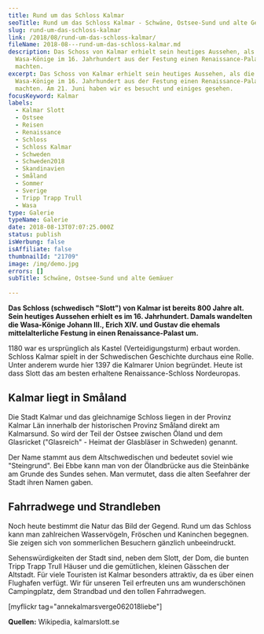 ```yaml
---
title: Rund um das Schloss Kalmar
seoTitle: Rund um das Schloss Kalmar - Schwäne, Ostsee-Sund und alte Gemäuer
slug: rund-um-das-schloss-kalmar
link: /2018/08/rund-um-das-schloss-kalmar/
fileName: 2018-08---rund-um-das-schloss-kalmar.md
description: Das Schoss von Kalmar erhielt sein heutiges Aussehen, als die
  Wasa-Könige im 16. Jahrhundert aus der Festung einen Renaissance-Palast
  machten.
excerpt: Das Schoss von Kalmar erhielt sein heutiges Aussehen, als die
  Wasa-Könige im 16. Jahrhundert aus der Festung einen Renaissance-Palast
  machten. Am 21. Juni haben wir es besucht und einiges gesehen.
focusKeyword: Kalmar
labels:
  - Kalmar Slott
  - Ostsee
  - Reisen
  - Renaissance
  - Schloss
  - Schloss Kalmar
  - Schweden
  - Schweden2018
  - Skandinavien
  - Småland
  - Sommer
  - Sverige
  - Tripp Trapp Trull
  - Wasa
type: Galerie
typeName: Galerie
date: 2018-08-13T07:07:25.000Z
status: publish
isWerbung: false
isAffiliate: false
thumbnailId: "21709"
image: /img/demo.jpg
errors: []
subTitle: Schwäne, Ostsee-Sund und alte Gemäuer
  
---
```


**Das Schloss (schwedisch "Slott") von Kalmar ist bereits 800 Jahre alt. Sein
heutiges Aussehen erhielt es im 16. Jahrhundert. Damals wandelten die
Wasa-Könige Johann III., Erich XIV. und Gustav die ehemals mittelalterliche
Festung in einen Renaissance-Palast um.**

1180 war es ursprünglich als Kastel (Verteidigungsturm) erbaut worden. Schloss
Kalmar spielt in der Schwedischen Geschichte durchaus eine Rolle. Unter anderem
wurde hier 1397 die Kalmarer Union begründet. Heute ist dass Slott das am besten
erhaltene Renaissance-Schloss Nordeuropas.

## Kalmar liegt in Småland

Die Stadt Kalmar und das gleichnamige Schloss liegen in der Provinz Kalmar Län
innerhalb der historischen Provinz Småland direkt am Kalmarsund. So wird der
Teil der Ostsee zwischen Öland und dem Glasricket ("Glasreich" - Heimat der
Glasbläser in Schweden) genannt.

Der Name stammt aus dem Altschwedischen und bedeutet soviel wie "Steingrund".
Bei Ebbe kann man von der Ölandbrücke aus die Steinbänke am Grunde des Sundes
sehen. Man vermutet, dass die alten Seefahrer der Stadt ihren Namen gaben.

## Fahrradwege und Strandleben

Noch heute bestimmt die Natur das Bild der Gegend. Rund um das Schloss kann man
zahlreichen Wasservögeln, Fröschen und Kaninchen begegnen. Sie zeigen sich von
sommerlichen Besuchern gänzlich unbeeindruckt.

Sehenswürdigkeiten der Stadt sind, neben dem Slott, der Dom, die bunten Tripp
Trapp Trull Häuser und die gemütlichen, kleinen Gässchen der Altstadt. Für viele
Touristen ist Kalmar besonders attraktiv, da es über einen Flughafen verfügt.
Wir für unseren Teil erfreuten uns am wunderschönen Campingplatz, dem Strandbad
und den tollen Fahrradwegen.

[myflickr tag="annekalmarsverge062018liebe"]

**Quellen:** Wikipedia, kalmarslott.se

  